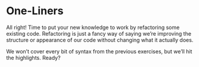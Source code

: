 # One-Liners

All right! Time to put your new knowledge to work by refactoring some existing code. Refactoring is just a fancy way of saying we’re improving the structure or appearance of our code without changing what it actually does.

We won’t cover every bit of syntax from the previous exercises, but we’ll hit the highlights. Ready?
